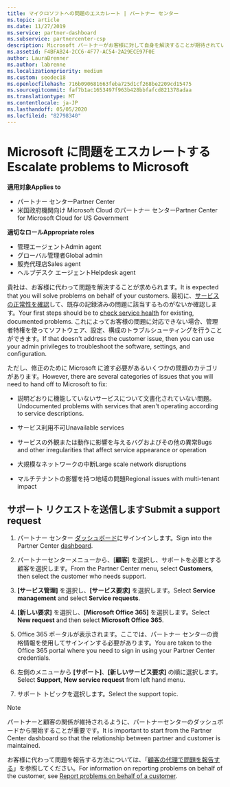 ```yaml
---
title: マイクロソフトへの問題のエスカレート | パートナー センター
ms.topic: article
ms.date: 11/27/2019
ms.service: partner-dashboard
ms.subservice: partnercenter-csp
description: Microsoft パートナーがお客様に対して自身を解決することが期待されている問題と、Microsoft にエスカレートする必要がある問題について説明します。
ms.assetid: F4BFAB24-2CC6-4F77-AC54-2A29ECE97F0E
author: LauraBrenner
ms.author: labrenne
ms.localizationpriority: medium
ms.custom: seodec18
ms.openlocfilehash: 716b090681663feba725d1cf268be2209cd15475
ms.sourcegitcommit: faf7b1ac1653497f963b428bbfafcd821378adaa
ms.translationtype: MT
ms.contentlocale: ja-JP
ms.lasthandoff: 05/05/2020
ms.locfileid: "82798340"
---
```

# <a name="escalate-problems-to-microsoft"></a><span data-ttu-id="e9957-103">Microsoft に問題をエスカレートする</span><span class="sxs-lookup"><span data-stu-id="e9957-103">Escalate problems to Microsoft</span></span>

<span data-ttu-id="e9957-104">**適用対象**</span><span class="sxs-lookup"><span data-stu-id="e9957-104">**Applies to**</span></span>

- <span data-ttu-id="e9957-105">パートナー センター</span><span class="sxs-lookup"><span data-stu-id="e9957-105">Partner Center</span></span>
- <span data-ttu-id="e9957-106">米国政府機関向け Microsoft Cloud のパートナー センター</span><span class="sxs-lookup"><span data-stu-id="e9957-106">Partner Center for Microsoft Cloud for US Government</span></span>

<span data-ttu-id="e9957-107">**適切なロール**</span><span class="sxs-lookup"><span data-stu-id="e9957-107">**Appropriate roles**</span></span>

- <span data-ttu-id="e9957-108">管理エージェント</span><span class="sxs-lookup"><span data-stu-id="e9957-108">Admin agent</span></span>
- <span data-ttu-id="e9957-109">グローバル管理者</span><span class="sxs-lookup"><span data-stu-id="e9957-109">Global admin</span></span>
- <span data-ttu-id="e9957-110">販売代理店</span><span class="sxs-lookup"><span data-stu-id="e9957-110">Sales agent</span></span>
- <span data-ttu-id="e9957-111">ヘルプデスク エージェント</span><span class="sxs-lookup"><span data-stu-id="e9957-111">Helpdesk agent</span></span>

<span data-ttu-id="e9957-112">貴社は、お客様に代わって問題を解決することが求められます。</span><span class="sxs-lookup"><span data-stu-id="e9957-112">It is expected that you will solve problems on behalf of your customers.</span></span> <span data-ttu-id="e9957-113">最初に、[サービスの正常性を確認](check-service-health.md)して、既存の記録済みの問題に該当するものがないか確認します。</span><span class="sxs-lookup"><span data-stu-id="e9957-113">Your first steps should be to [check service health](check-service-health.md) for existing, documented problems.</span></span> <span data-ttu-id="e9957-114">これによってお客様の問題に対応できない場合、管理者特権を使ってソフトウェア、設定、構成のトラブルシューティングを行うことができます。</span><span class="sxs-lookup"><span data-stu-id="e9957-114">If that doesn't address the customer issue, then you can use your admin privileges to troubleshoot the software, settings, and configuration.</span></span>

<span data-ttu-id="e9957-115">ただし、修正のために Microsoft に渡す必要があるいくつかの問題のカテゴリがあります。</span><span class="sxs-lookup"><span data-stu-id="e9957-115">However, there are several categories of issues that you will need to hand off to Microsoft to fix:</span></span>

- <span data-ttu-id="e9957-116">説明どおりに機能していないサービスについて文書化されていない問題。</span><span class="sxs-lookup"><span data-stu-id="e9957-116">Undocumented problems with services that aren't operating according to service descriptions.</span></span>

- <span data-ttu-id="e9957-117">サービス利用不可</span><span class="sxs-lookup"><span data-stu-id="e9957-117">Unavailable services</span></span>

- <span data-ttu-id="e9957-118">サービスの外観または動作に影響を与えるバグおよびその他の異常</span><span class="sxs-lookup"><span data-stu-id="e9957-118">Bugs and other irregularities that affect service appearance or operation</span></span>

- <span data-ttu-id="e9957-119">大規模なネットワークの中断</span><span class="sxs-lookup"><span data-stu-id="e9957-119">Large scale network disruptions</span></span>

- <span data-ttu-id="e9957-120">マルチテナントの影響を持つ地域の問題</span><span class="sxs-lookup"><span data-stu-id="e9957-120">Regional issues with multi-tenant impact</span></span>

## <a name="submit-a-support-request"></a><span data-ttu-id="e9957-121">サポート リクエストを送信します</span><span class="sxs-lookup"><span data-stu-id="e9957-121">Submit a support request</span></span>

1. <span data-ttu-id="e9957-122">パートナー センター [ダッシュボード](https://partner.microsoft.com/dashboard)にサインインします。</span><span class="sxs-lookup"><span data-stu-id="e9957-122">Sign into the Partner Center [dashboard](https://partner.microsoft.com/dashboard).</span></span>

2. <span data-ttu-id="e9957-123">パートナーセンターメニューから、[**顧客**] を選択し、サポートを必要とする顧客を選択します。</span><span class="sxs-lookup"><span data-stu-id="e9957-123">From the Partner Center menu, select **Customers**, then select the customer who needs support.</span></span>

3. <span data-ttu-id="e9957-124">**[サービス管理]** を選択し、**[サービス要求]** を選択します。</span><span class="sxs-lookup"><span data-stu-id="e9957-124">Select **Service management** and select **Service requests**.</span></span>

4. <span data-ttu-id="e9957-125">**[新しい要求]** を選択し、**[Microsoft Office 365]** を選択します。</span><span class="sxs-lookup"><span data-stu-id="e9957-125">Select **New request** and then select **Microsoft Office 365**.</span></span>

5. <span data-ttu-id="e9957-126">Office 365 ポータルが表示されます。ここでは、パートナー センターの資格情報を使用してサインインする必要があります。</span><span class="sxs-lookup"><span data-stu-id="e9957-126">You are taken to the Office 365 portal where you need to sign in using your Partner Center credentials.</span></span>

6. <span data-ttu-id="e9957-127">左側のメニューから **[サポート]**、**[新しいサービス要求]** の順に選択します。</span><span class="sxs-lookup"><span data-stu-id="e9957-127">Select **Support**, **New service request** from left hand menu.</span></span>

7. <span data-ttu-id="e9957-128">サポート トピックを選択します。</span><span class="sxs-lookup"><span data-stu-id="e9957-128">Select the support topic.</span></span>

>[!NOTE]
><span data-ttu-id="e9957-129">パートナーと顧客の関係が維持されるように、パートナーセンターのダッシュボードから開始することが重要です。</span><span class="sxs-lookup"><span data-stu-id="e9957-129">It is important to start from the Partner Center dashboard so that the relationship between partner and customer is maintained.</span></span> 


<span data-ttu-id="e9957-130">お客様に代わって問題を報告する方法については、「[顧客の代理で問題を報告する](report-problems-on-behalf-of-a-customer.md)」を参照してください。</span><span class="sxs-lookup"><span data-stu-id="e9957-130">For information on reporting problems on behalf of the customer, see [Report problems on behalf of a customer](report-problems-on-behalf-of-a-customer.md).</span></span>

 

 



